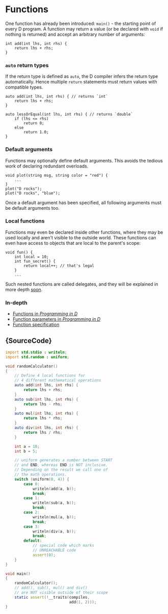 # Functions

One function has already been introduced: `main()` - the starting point of every
D program. A function may return a value (or be declared with
`void` if nothing is returned) and accept an arbitrary number of arguments:

    int add(int lhs, int rhs) {
        return lhs + rhs;
    }

### `auto` return types

If the return type is defined as `auto`, the D compiler infers the return
type automatically. Hence multiple `return` statements must return values with
compatible types.

    auto add(int lhs, int rhs) { // returns `int`
        return lhs + rhs;
    }

    auto lessOrEqual(int lhs, int rhs) { // returns `double`
        if (lhs <= rhs)
            return 0;
        else
            return 1.0;
    }

### Default arguments

Functions may optionally define default arguments.
This avoids the tedious work of declaring redundant
overloads.

    void plot(string msg, string color = "red") {
        ...
    }
    plot("D rocks");
    plot("D rocks", "blue");

Once a default argument has been specified, all following arguments
must be default arguments too.

### Local functions

Functions may even be declared inside other functions, where they may be
used locally and aren't visible to the outside world.
These functions can even have access to objects that are local to
the parent's scope:

    void fun() {
        int local = 10;
        int fun_secret() {
            return local++; // that's legal
        }
        ...

Such nested functions are called delegates, and they will be explained in more depth
[soon](basics/delegates).

### In-depth

- [Functions in _Programming in D_](http://ddili.org/ders/d.en/functions.html)
- [Function parameters in _Programming in D_](http://ddili.org/ders/d.en/function_parameters.html)
- [Function specification](https://dlang.org/spec/function.html)

## {SourceCode}

```d
import std.stdio : writeln;
import std.random : uniform;

void randomCalculator()
{
    // Define 4 local functions for
    // 4 different mathematical operations
    auto add(int lhs, int rhs) {
        return lhs + rhs;
    }
    auto sub(int lhs, int rhs) {
        return lhs - rhs;
    }
    auto mul(int lhs, int rhs) {
        return lhs * rhs;
    }
    auto div(int lhs, int rhs) {
        return lhs / rhs;
    }

    int a = 10;
    int b = 5;

    // uniform generates a number between START
    // and END, whereas END is NOT inclusive.
    // Depending on the result we call one of
    // the math operations.
    switch (uniform(0, 4)) {
        case 0:
            writeln(add(a, b));
            break;
        case 1:
            writeln(sub(a, b));
            break;
        case 2:
            writeln(mul(a, b));
            break;
        case 3:
            writeln(div(a, b));
            break;
        default:
            // special code which marks
            // UNREACHABLE code
            assert(0);
    }
}

void main()
{
    randomCalculator();
    // add(), sub(), mul() and div()
    // are NOT visible outside of their scope
    static assert(!__traits(compiles,
                            add(1, 2)));
}

```

